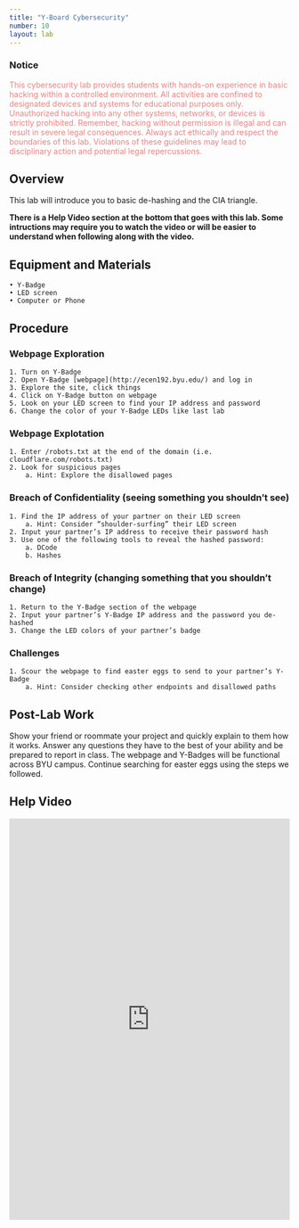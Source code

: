 ```yaml
---
title: "Y-Board Cybersecurity"
number: 10
layout: lab
---
```


<!-- There is no dynamic figures script on this page, as there are no elements. If you add elements, please go to another page and copy the notice and script at the top and bottom of the page, to keep the formatting of figures consistent. -->

### Notice

<span style="color:LightCoral">This cybersecurity lab provides students with hands-on experience in basic hacking within a controlled environment. All activities are confined to designated devices and systems for educational purposes only. Unauthorized hacking into any other systems, networks, or devices is strictly prohibited.
Remember, hacking without permission is illegal and can result in severe legal consequences. Always act ethically and respect the boundaries of this lab. Violations of these guidelines may lead to disciplinary action and potential legal repercussions.</span>

## Overview

This lab will introduce you to basic de-hashing and the CIA triangle. 

**There is a Help Video section at the bottom that goes with this lab. Some intructions may require you to watch the video or will be easier to understand when following along with the video.**


## Equipment and Materials

    • Y-Badge
    • LED screen
    • Computer or Phone

## Procedure

### Webpage Exploration

    1. Turn on Y-Badge 
    2. Open Y-Badge [webpage](http://ecen192.byu.edu/) and log in
    3. Explore the site, click things
    4. Click on Y-Badge button on webpage
    5. Look on your LED screen to find your IP address and password
    6. Change the color of your Y-Badge LEDs like last lab

### Webpage Explotation

    1. Enter /robots.txt at the end of the domain (i.e. cloudflare.com/robots.txt)
    2. Look for suspicious pages
        a. Hint: Explore the disallowed pages

### Breach of Confidentiality (seeing something you shouldn’t see)

    1. Find the IP address of your partner on their LED screen
        a. Hint: Consider “shoulder-surfing” their LED screen
    2. Input your partner’s IP address to receive their password hash
    3. Use one of the following tools to reveal the hashed password: 
        a. DCode
        b. Hashes
    
### Breach of Integrity (changing something that you shouldn’t change)

    1. Return to the Y-Badge section of the webpage
    2. Input your partner’s Y-Badge IP address and the password you de-hashed
    3. Change the LED colors of your partner’s badge

### Challenges

    1. Scour the webpage to find easter eggs to send to your partner’s Y-Badge 
        a. Hint: Consider checking other endpoints and disallowed paths

## Post-Lab Work

Show your friend or roommate your project and quickly explain to them how it works. Answer any questions they have to the best of your ability and be prepared to report in class.
The webpage and Y-Badges will be functional across BYU campus. Continue searching for easter eggs using the steps we followed. 

## Help Video

<div style="display: flex; justify-content: center;">
    <iframe width="1280" 
            height="720" 
            src="https://www.youtube.com/embed/4DeRN4ALcRQ?si=i2nqQcMMmTkkkoxv" 
            title="Cyber lab - Youtube Player" 
            frameborder="0" 
            allow="accelerometer; autoplay; clipboard-write; encrypted-media; gyroscope; picture-in-picture; web-share" 
            referrerpolicy="strict-origin-when-cross-origin" 
            allowfullscreen>
    </iframe>
</div>